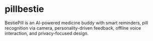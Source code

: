 # pillbestie
BestiePill is an AI-powered medicine buddy with smart reminders, pill recognition via camera, personality-driven feedback, offline voice interaction, and privacy-focused design.
